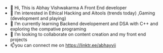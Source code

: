 - 👋 Hi, This is Abhay Vishwakarma A Front End developer
- 👀 I’m interested in Ethical Hacking and Aitools (trends today) ,Gaming (development and playing)
- 🌱 I’m currently learning Backend developement and DSA with C++ and exploring the compative programing 
- 💞️ I’m looking to collaborate on content creation and my front end projects
- 📫you can connect me on https://linktr.ee/abhayvii

<!---
abhayv290/abhayv290 is a ✨ special ✨ repository because its `README.md` (this file) appears on your GitHub profile.
You can click the Preview link to take a look at your changes.
--->
